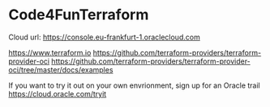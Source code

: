 # Code4FunTerraform

Cloud url: https://console.eu-frankfurt-1.oraclecloud.com <br>

https://www.terraform.io
https://github.com/terraform-providers/terraform-provider-oci
https://github.com/terraform-providers/terraform-provider-oci/tree/master/docs/examples 

If you want to try it out on your own envrionment, sign up for an Oracle trail https://cloud.oracle.com/tryit
